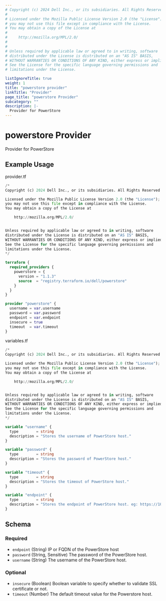 ```yaml
---
# Copyright (c) 2024 Dell Inc., or its subsidiaries. All Rights Reserved.
# 
# Licensed under the Mozilla Public License Version 2.0 (the "License");
# you may not use this file except in compliance with the License.
# You may obtain a copy of the License at
# 
#     http://mozilla.org/MPL/2.0/
# 
# 
# Unless required by applicable law or agreed to in writing, software
# distributed under the License is distributed on an "AS IS" BASIS,
# WITHOUT WARRANTIES OR CONDITIONS OF ANY KIND, either express or implied.
# See the License for the specific language governing permissions and
# limitations under the License.

listIgnoreTitle: true
weight: 1
title: "powerstore provider"
linkTitle: "Provider"
page_title: "powerstore Provider"
subcategory: ""
description: |-
  Provider for PowerStore
---
```


# powerstore Provider

Provider for PowerStore

## Example Usage

provider.tf
```terraform
/*
Copyright (c) 2024 Dell Inc., or its subsidiaries. All Rights Reserved.

Licensed under the Mozilla Public License Version 2.0 (the "License");
you may not use this file except in compliance with the License.
You may obtain a copy of the License at

    http://mozilla.org/MPL/2.0/


Unless required by applicable law or agreed to in writing, software
distributed under the License is distributed on an "AS IS" BASIS,
WITHOUT WARRANTIES OR CONDITIONS OF ANY KIND, either express or implied.
See the License for the specific language governing permissions and
limitations under the License.
*/

terraform {
  required_providers {
    powerstore = {
      version = "1.1.3"
      source  = "registry.terraform.io/dell/powerstore"
    }
  }
}

provider "powerstore" {
  username = var.username
  password = var.password
  endpoint = var.endpoint
  insecure = true
  timeout  = var.timeout
}
```

variables.tf
```terraform
/*
Copyright (c) 2024 Dell Inc., or its subsidiaries. All Rights Reserved.

Licensed under the Mozilla Public License Version 2.0 (the "License");
you may not use this file except in compliance with the License.
You may obtain a copy of the License at

    http://mozilla.org/MPL/2.0/


Unless required by applicable law or agreed to in writing, software
distributed under the License is distributed on an "AS IS" BASIS,
WITHOUT WARRANTIES OR CONDITIONS OF ANY KIND, either express or implied.
See the License for the specific language governing permissions and
limitations under the License.
*/

variable "username" {
  type        = string
  description = "Stores the username of PowerStore host."
}

variable "password" {
  type        = string
  description = "Stores the password of PowerStore host."
}

variable "timeout" {
  type        = string
  description = "Stores the timeout of PowerStore host."
}

variable "endpoint" {
  type        = string
  description = "Stores the endpoint of PowerStore host. eg: https://10.1.1.1/api/rest"
}
```

<!-- schema generated by tfplugindocs -->
## Schema

### Required

- `endpoint` (String) IP or FQDN of the PowerStore host
- `password` (String, Sensitive) The password of the PowerStore host.
- `username` (String) The username of the PowerStore host.

### Optional

- `insecure` (Boolean) Boolean variable to specify whether to validate SSL certificate or not.
- `timeout` (Number) The default timeout value for the Powerstore host.
